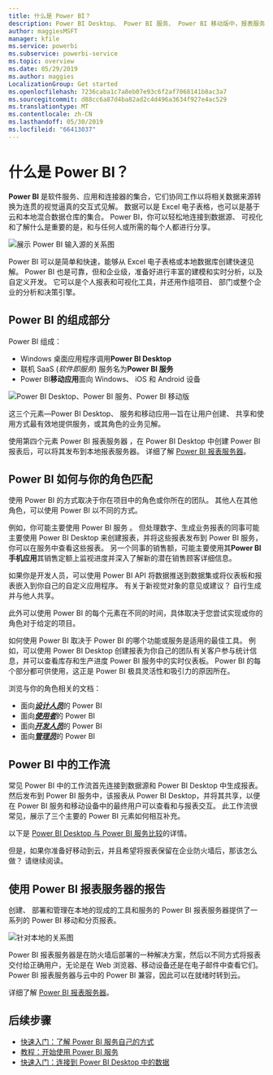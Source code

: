 ```yaml
---
title: 什么是 Power BI？
description: Power BI Desktop、 Power BI 服务、 Power BI 移动版中，报表服务器和 Power BI 嵌入 Power BI 和不同的部件如何协同工作的概述。
author: maggiesMSFT
manager: kfile
ms.service: powerbi
ms.subservice: powerbi-service
ms.topic: overview
ms.date: 05/29/2019
ms.author: maggies
LocalizationGroup: Get started
ms.openlocfilehash: 7236caba1c7a8eb07e93c6f2af7068141b8ac3a7
ms.sourcegitcommit: d88cc6a87d4ba82ad2c4d496a3634f927e4ac529
ms.translationtype: MT
ms.contentlocale: zh-CN
ms.lasthandoff: 05/30/2019
ms.locfileid: "66413037"
---
```

# <a name="what-is-power-bi"></a>什么是 Power BI？
**Power BI** 是软件服务、应用和连接器的集合，它们协同工作以将相关数据来源转换为连贯的视觉逼真的交互式见解。 数据可以是 Excel 电子表格，也可以是基于云和本地混合数据仓库的集合。 Power BI，你可以轻松地连接到数据源、 可视化和了解什么是重要的是，和与任何人或所需的每个人都进行分享。

![展示 Power BI 输入源的关系图](media/power-bi-overview/power-bi-input-new.png)

Power BI 可以是简单和快速，能够从 Excel 电子表格或本地数据库创建快速见解。 Power BI 也是可靠，但和企业级，准备好进行丰富的建模和实时分析，以及自定义开发。 它可以是个人报表和可视化工具，并还用作组项目、 部门或整个企业的分析和决策引擎。

## <a name="the-parts-of-power-bi"></a>Power BI 的组成部分
Power BI 组成： 
- Windows 桌面应用程序调用**Power BI Desktop**
- 联机 SaaS (*软件即服务*) 服务名为**Power BI 服务** 
- Power BI**移动应用**面向 Windows、 iOS 和 Android 设备

![Power BI Desktop、Power BI 服务、Power BI 移动版](media/power-bi-overview/power-bi-blocks.png)

这三个元素&mdash;Power BI Desktop、 服务和移动应用&mdash;旨在让用户创建、 共享和使用方式最有效地提供服务，或其角色的业务见解。

使用第四个元素 Power BI 报表服务器  ，在 Power BI Desktop 中创建 Power BI 报表后，可以将其发布到本地报表服务器。 详细了解 [Power BI 报表服务器](#on-premises-reporting-with-power-bi-report-server)。

## <a name="how-power-bi-matches-your-role"></a>Power BI 如何与你的角色匹配
使用 Power BI 的方式取决于你在项目中的角色或你所在的团队。 其他人在其他角色，可以使用 Power BI 以不同的方式。

例如，你可能主要使用 Power BI 服务  。 但处理数字、生成业务报表的同事可能主要使用 Power BI Desktop  来创建报表，并将这些报表发布到 Power BI 服务，你可以在服务中查看这些报表。 另一个同事的销售额，可能主要使用其**Power BI 手机应用**其销售定额上监视进度并深入了解新的潜在销售顾客详细信息。

如果你是开发人员，可以使用 Power BI API 将数据推送到数据集或将仪表板和报表嵌入到你自己的自定义应用程序。 有关于新视觉对象的意见或建议？ 自行生成并与他人共享。  

此外可以使用 Power BI 的每个元素在不同的时间，具体取决于您尝试实现或你的角色对于给定的项目。

如何使用 Power BI 取决于 Power BI 的哪个功能或服务是适用的最佳工具。 例如，可以使用 Power BI Desktop 创建报表为你自己的团队有关客户参与统计信息，并可以查看库存和生产进度 Power BI 服务中的实时仪表板。 Power BI 的每个部分都可供使用，这正是 Power BI 极具灵活性和吸引力的原因所在。

浏览与你的角色相关的文档：
- 面向[***设计人员***](desktop-what-is-desktop.md)的 Power BI
- 面向[***使用者***](consumer/end-user-consumer.md)的 Power BI
- 面向[***开发人员***](developer/what-can-you-do.md)的 Power BI
- 面向[***管理员***](service-admin-administering-power-bi-in-your-organization.md)的 Power BI

## <a name="the-flow-of-work-in-power-bi"></a>Power BI 中的工作流
常见 Power BI 中的工作流首先连接到数据源和 Power BI Desktop 中生成报表。 然后发布到 Power BI 服务中，该报表从 Power BI Desktop，并将其共享，以便在 Power BI 服务和移动设备中的最终用户可以查看和与报表交互。
此工作流很常见，展示了三个主要的 Power BI 元素如何相互补充。

以下是 [Power BI Desktop 与 Power BI 服务比较](service-service-vs-desktop.md)的详情。

但是，如果你准备好移动到云，并且希望将报表保留在企业防火墙后，那该怎么做？  请继续阅读。

## <a name="on-premises-reporting-with-power-bi-report-server"></a>使用 Power BI 报表服务器的报告
创建、 部署和管理在本地的现成的工具和服务的 Power BI 报表服务器提供了一系列的 Power BI 移动和分页报表。

![针对本地的关系图](media/power-bi-overview/power-bi-report-server2.png)

Power BI 报表服务器是在防火墙后部署的一种解决方案，然后以不同方式将报表交付给正确用户，无论是在 Web 浏览器、移动设备还是在电子邮件中查看它们。 Power BI 报表服务器与云中的 Power BI 兼容，因此可以在就绪时转到云。 

详细了解 [Power BI 报表服务器](report-server/get-started.md)。

## <a name="next-steps"></a>后续步骤
- [快速入门：了解 Power BI 服务自己的方式](service-the-new-power-bi-experience.md)   
- [教程：开始使用 Power BI 服务](service-get-started.md)
- [快速入门：连接到 Power BI Desktop 中的数据](desktop-quickstart-connect-to-data.md)
